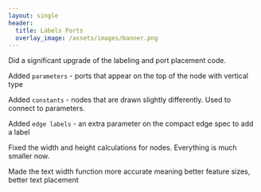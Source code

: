 ```yaml
---
layout: single
header:
  title: Labels Ports
  overlay_image: /assets/images/banner.png
---
```


Did a significant upgrade of the labeling and port placement code.


<div id="add_constant"></div>

<script type="text/javascript">

    var graph = {
        children:[
            { id:"16", constant:1 },
            { id:"PS_d8", constant:1 },
            { id:"PS_d16", constant:1 },
            { id:"C1", parameters:["Size", "PipeSpecIn", "PipeSpecOut"], inPorts:[ "In", "X", "Y", "Z" ], outPorts:[ "Out", "P", "Q", "R" ] },
            { id:"C2",  inPorts:[ "In", "A", "B", "C" ], outPorts:[ "Out" ] },
            { id:"C3" }
        ],
        edges:[
            ["16","C1.Size"],
            ["PS_d8","C1.PipeSpecIn"],
            ["PS_d16","C1.PipeSpecOut"],
            {route:["C1.Out","C2.In"],bus:1,label:"Through"},
            {route:["C2.Out","C3"],bus:1,label:"Summary"}
        ]
    }

    hdelk.layout( graph, "add_constant" );
</script>


Added `parameters` - ports that appear on the top of the node with vertical type

Added `constants` - nodes that are drawn slightly differently.  Used to connect to parameters.

Added `edge labels` - an extra parameter on the compact edge spec to add a label

Fixed the width and height calculations for nodes.  Everything is much smaller now.

Made the text width function more accurate meaning better feature sizes, better text placement

